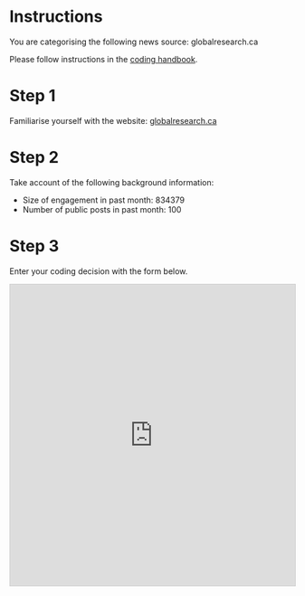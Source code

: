 # Instructions

You are categorising the following news source: globalresearch.ca

Please follow instructions in the [coding handbook](http://comprop.oii.ox.ac.uk/).

# Step 1

Familiarise yourself with the website: [globalresearch.ca](globalresearch.ca)

# Step 2

Take account of the following background information:

* Size of engagement in past month: 834379
* Number of public posts in past month: 100

# Step 3

Enter your coding decision with the form below.

<iframe class="airtable-embed"
    src="https://airtable.com/embed/shra38QF3aALor26z?backgroundColor=blue&prefill_Media_source=&prefill_Coder=Bob" frameborder="0"
    onmousewheel="" width="100%" height="533" style="background: transparent; border: 1px solid #ccc;"></iframe>
